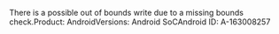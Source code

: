 There is a possible out of bounds write due to a missing bounds check.Product: AndroidVersions: Android SoCAndroid ID: A-163008257